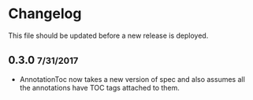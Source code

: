 # Changelog

This file should be updated before a new release is deployed.

## 0.3.0 <small>7/31/2017</small>
* AnnotationToc now takes a new version of spec and also assumes all the annotations have TOC tags attached to them.

